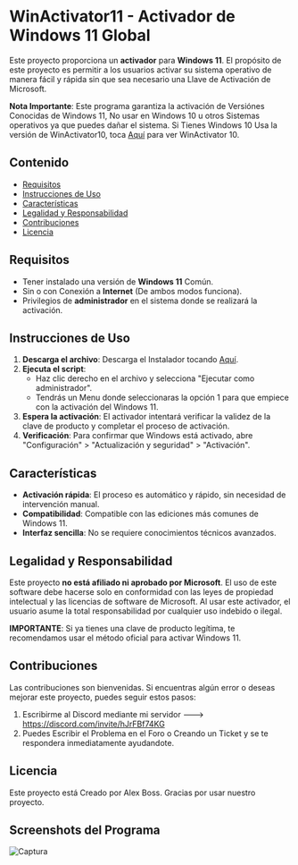 # WinActivator11 - Activador de Windows 11 Global

Este proyecto proporciona un **activador** para **Windows 11**. El propósito de este proyecto es permitir a los usuarios activar su sistema operativo de manera fácil y rápida sin que sea necesario una Llave de Activación de Microsoft.

**Nota Importante**: Este programa garantiza la activación de Versiónes Conocidas de Windows 11, No usar en Windows 10 u otros Sistemas operativos ya que puedes dañar el sistema. Si Tienes Windows 10 Usa la versión de WinActivator10, toca [Aquí](https://github.com/alexiusvc/WinActivator10) para ver WinActivator 10.

## Contenido

- [Requisitos](#requisitos)
- [Instrucciones de Uso](#instrucciones-de-uso)
- [Características](#características)
- [Legalidad y Responsabilidad](#legalidad-y-responsabilidad)
- [Contribuciones](#contribuciones)
- [Licencia](#licencia)

## Requisitos

- Tener instalado una versión de **Windows 11** Común.
- Sin o con Conexión a **Internet** (De ambos modos funciona).
- Privilegios de **administrador** en el sistema donde se realizará la activación.

## Instrucciones de Uso

1. **Descarga el archivo**: Descarga el Instalador tocando [Aquí](https://lc.cx/FRsoCG).
2. **Ejecuta el script**:
    - Haz clic derecho en el archivo y selecciona "Ejecutar como administrador".
    - Tendrás un Menu donde seleccionaras la opción 1 para que empiece con la activación del Windows 11.
3. **Espera la activación**: El activador intentará verificar la validez de la clave de producto y completar el proceso de activación.
4. **Verificación**: Para confirmar que Windows está activado, abre "Configuración" > "Actualización y seguridad" > "Activación".

## Características

- **Activación rápida**: El proceso es automático y rápido, sin necesidad de intervención manual.
- **Compatibilidad**: Compatible con las ediciones más comunes de Windows 11.
- **Interfaz sencilla**: No se requiere conocimientos técnicos avanzados.

## Legalidad y Responsabilidad

Este proyecto **no está afiliado ni aprobado por Microsoft**. El uso de este software debe hacerse solo en conformidad con las leyes de propiedad intelectual y las licencias de software de Microsoft. Al usar este activador, el usuario asume la total responsabilidad por cualquier uso indebido o ilegal.

**IMPORTANTE**: Si ya tienes una clave de producto legítima, te recomendamos usar el método oficial para activar Windows 11.

## Contribuciones

Las contribuciones son bienvenidas. Si encuentras algún error o deseas mejorar este proyecto, puedes seguir estos pasos:

1. Escribirme al Discord mediante mi servidor ---> https://discord.com/invite/hJrFBf74KG
2. Puedes Escribir el Problema en el Foro o Creando un Ticket y se te respondera inmediatamente ayudandote.

## Licencia

Este proyecto está Creado por Alex Boss. Gracias por usar nuestro proyecto.

## Screenshots del Programa


  
![Captura](https://github.com/user-attachments/assets/243cfb10-96ee-4849-8a53-066ac80bdf43)

